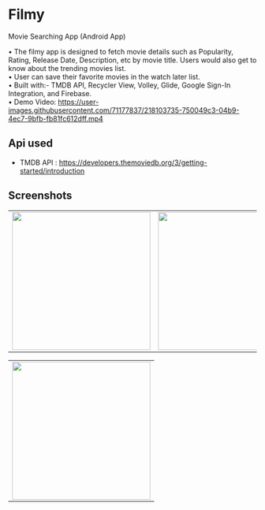 # Filmy
Movie Searching App (Android App)

• The filmy app is designed to fetch movie details such as Popularity, Rating, Release Date, Description, etc by movie
title. Users would also get to know about the trending movies list.<br>
• User can save their favorite movies in the watch later list.<br>
• Built with:- TMDB API, Recycler View, Volley, Glide, Google Sign-In Integration, and Firebase.<br>
• Demo Video: https://user-images.githubusercontent.com/71177837/218103735-750049c3-04b9-4ec7-9bfb-fb81fc612dff.mp4

## Api used

- TMDB API : https://developers.themoviedb.org/3/getting-started/introduction

## Screenshots
<table>
        <tr>
        <td><img src = "https://user-images.githubusercontent.com/71177837/218097308-aaa4d52e-4d15-4422-af43-f179a242527d.jpg"  width="280"></td>
        <td><img src = "https://user-images.githubusercontent.com/71177837/218097511-71ff0d7c-19c8-403c-9955-4258586535fb.jpg" 
width="280"></td>
        <td><img src = "https://user-images.githubusercontent.com/71177837/218097705-4ef34178-b537-4bc1-b31c-34b9ed31e31f.jpg" 
width="280"></td>
   </table>
   
   <table>
        <tr>
        <td><img src = "https://user-images.githubusercontent.com/71177837/218098104-ab3f1adb-9753-4e00-9dd2-04229ade13b6.jpg"  width="280"></td>
         <tr>
   </table>
